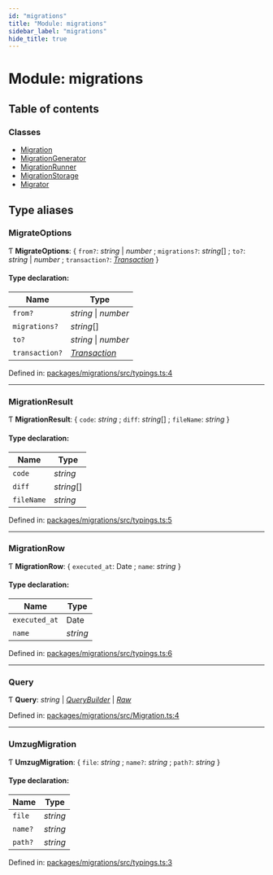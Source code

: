 ```yaml
---
id: "migrations"
title: "Module: migrations"
sidebar_label: "migrations"
hide_title: true
---
```


# Module: migrations

## Table of contents

### Classes

- [Migration](../classes/migrations.migration.md)
- [MigrationGenerator](../classes/migrations.migrationgenerator.md)
- [MigrationRunner](../classes/migrations.migrationrunner.md)
- [MigrationStorage](../classes/migrations.migrationstorage.md)
- [Migrator](../classes/migrations.migrator.md)

## Type aliases

### MigrateOptions

Ƭ **MigrateOptions**: { `from?`: *string* \| *number* ; `migrations?`: *string*[] ; `to?`: *string* \| *number* ; `transaction?`: [*Transaction*](core.md#transaction)  }

#### Type declaration:

Name | Type |
------ | ------ |
`from?` | *string* \| *number* |
`migrations?` | *string*[] |
`to?` | *string* \| *number* |
`transaction?` | [*Transaction*](core.md#transaction) |

Defined in: [packages/migrations/src/typings.ts:4](https://github.com/mikro-orm/mikro-orm/blob/969d4229bd/packages/migrations/src/typings.ts#L4)

___

### MigrationResult

Ƭ **MigrationResult**: { `code`: *string* ; `diff`: *string*[] ; `fileName`: *string*  }

#### Type declaration:

Name | Type |
------ | ------ |
`code` | *string* |
`diff` | *string*[] |
`fileName` | *string* |

Defined in: [packages/migrations/src/typings.ts:5](https://github.com/mikro-orm/mikro-orm/blob/969d4229bd/packages/migrations/src/typings.ts#L5)

___

### MigrationRow

Ƭ **MigrationRow**: { `executed_at`: Date ; `name`: *string*  }

#### Type declaration:

Name | Type |
------ | ------ |
`executed_at` | Date |
`name` | *string* |

Defined in: [packages/migrations/src/typings.ts:6](https://github.com/mikro-orm/mikro-orm/blob/969d4229bd/packages/migrations/src/typings.ts#L6)

___

### Query

Ƭ **Query**: *string* \| [*QueryBuilder*](../classes/knex.knex.querybuilder.md) \| [*Raw*](../interfaces/knex.knex.raw.md)

Defined in: [packages/migrations/src/Migration.ts:4](https://github.com/mikro-orm/mikro-orm/blob/969d4229bd/packages/migrations/src/Migration.ts#L4)

___

### UmzugMigration

Ƭ **UmzugMigration**: { `file`: *string* ; `name?`: *string* ; `path?`: *string*  }

#### Type declaration:

Name | Type |
------ | ------ |
`file` | *string* |
`name?` | *string* |
`path?` | *string* |

Defined in: [packages/migrations/src/typings.ts:3](https://github.com/mikro-orm/mikro-orm/blob/969d4229bd/packages/migrations/src/typings.ts#L3)
